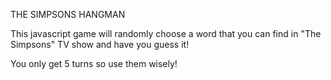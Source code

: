 THE SIMPSONS HANGMAN

This javascript game will randomly choose a word that you can find in "The Simpsons" TV show and have you guess it!

You only get 5 turns so use them wisely!

